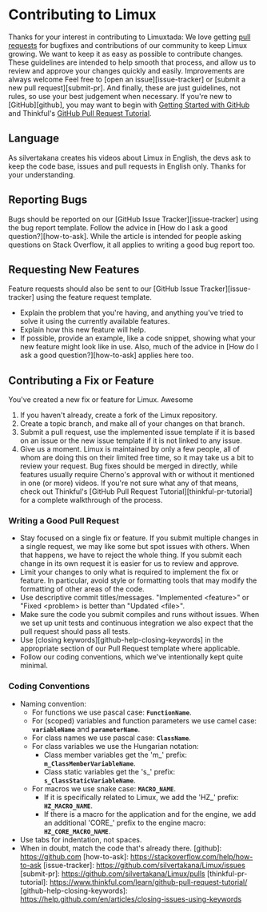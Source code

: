 Contributing to Limux
======================
Thanks for your interest in contributing to Limuxtada: We love getting [pull requests](https://www.quora.com/GitHub-What-is-a-pull-request) for bugfixes and contributions of our community to keep Limux growing.
We want to keep it as easy as possible to contribute changes. These guidelines are intended to help smooth that process, and allow us to review and approve your changes quickly and easily. Improvements are always welcome Feel free to [open an issue][issue-tracker] or [submit a new pull request][submit-pr]. And finally, these are just guidelines, not rules, so use your best judgement when necessary.
If you're new to [GitHub][github], you may want to begin with [Getting Started with GitHub](https://help.github.com/en/categories/getting-started-with-github) and Thinkful's [GitHub Pull Request Tutorial](https://www.thinkful.com/learn/github-pull-request-tutorial/).
## Language
As silvertakana creates his videos about Limux in English, the devs ask to keep the code base, issues and pull requests in English only.
Thanks for your understanding.
## Reporting Bugs
Bugs should be reported on our [GitHub Issue Tracker][issue-tracker] using the bug report template.
Follow the advice in [How do I ask a good question?][how-to-ask]. While the article is intended for people asking questions on Stack Overflow, it all applies to writing a good bug report too.
## Requesting New Features
Feature requests should also be sent to our [GitHub Issue Tracker][issue-tracker] using the feature request template.
- Explain the problem that you're having, and anything you've tried to solve it using the currently available features.
- Explain how this new feature will help.
- If possible, provide an example, like a code snippet, showing what your new feature might look like in use.
Also, much of the advice in [How do I ask a good question?][how-to-ask] applies here too.
## Contributing a Fix or Feature
You've created a new fix or feature for Limux. Awesome
1. If you haven't already, create a fork of the Limux repository.
2. Create a topic branch, and make all of your changes on that branch.
3. Submit a pull request, use the implemented issue template if it is based on an issue or the new issue template if it is not linked to any issue.
4. Give us a moment. Limux is maintained by only a few people, all of whom are doing this on their limited free time, so it may take us a bit to review your request. Bug fixes should be merged in directly, while features usually require Cherno's approval with or without it mentioned in one (or more) videos.
If you're not sure what any of that means, check out Thinkful's [GitHub Pull Request Tutorial][thinkful-pr-tutorial] for a complete walkthrough of the process.
### Writing a Good Pull Request
- Stay focused on a single fix or feature. If you submit multiple changes in a single request, we may like some but spot issues with others. When that happens, we have to reject the whole thing. If you submit each change in its own request it is easier for us to review and approve.
- Limit your changes to only what is required to implement the fix or feature. In particular, avoid style or formatting tools that may modify the formatting of other areas of the code.
- Use descriptive commit titles/messages. "Implemented \<feature\>" or "Fixed \<problem\> is better than "Updated \<file\>".
- Make sure the code you submit compiles and runs without issues. When we set up unit tests and continuous integration we also expect that the pull request should pass all tests.
- Use [closing keywords][github-help-closing-keywords] in the appropriate section of our Pull Request template where applicable.
- Follow our coding conventions, which we've intentionally kept quite minimal.
### Coding Conventions
- Naming convention:
  - For functions we use pascal case: **`FunctionName`**.
  - For (scoped) variables and function parameters we use camel case: **`variableName`** and **`parameterName`**.
  - For class names we use pascal case: **`ClassName`**.
  - For class variables we use the Hungarian notation:
    - Class member variables get the 'm_' prefix: **`m_ClassMemberVariableName`**.
    - Class static variables get the 's_' prefix: **`s_ClassStaticVariableName`**.
  - For macros we use snake case: **`MACRO_NAME`**.
    - If it is specifically related to Limux, we add the 'HZ_' prefix: **`HZ_MACRO_NAME`**.
    - If there is a macro for the application and for the engine, we add an additional 'CORE_' prefix to the engine macro:  **`HZ_CORE_MACRO_NAME`**.
- Use tabs for indentation, not spaces.
- When in doubt, match the code that's already there.
[github]: https://github.com
[how-to-ask]: https://stackoverflow.com/help/how-to-ask
[issue-tracker]: https://github.com/silvertakana/Limux/issues
[submit-pr]: https://github.com/silvertakana/Limux/pulls
[thinkful-pr-tutorial]: https://www.thinkful.com/learn/github-pull-request-tutorial/
[github-help-closing-keywords]: https://help.github.com/en/articles/closing-issues-using-keywords
